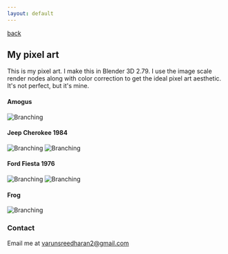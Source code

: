 ```yaml
---
layout: default
---
```

[back](./)

## My pixel art

This is my pixel art. I make this in Blender 3D 2.79. I use the image scale render nodes along with color correction to get the ideal pixel art aesthetic. It's not perfect, but it's mine.

#### Amogus

![Branching](https://i.imgur.com/qTDnNfp.png)

#### Jeep Cherokee 1984

![Branching](https://i.imgur.com/HK1C7Ja.png)
![Branching](https://i.imgur.com/6rjG0g6.png)

#### Ford Fiesta 1976 

![Branching](https://i.imgur.com/Yu4VhoR.png)
![Branching](https://i.imgur.com/cn93aFu.png)

#### Frog 

![Branching](https://i.imgur.com/9PQvlPT.png)


### Contact

Email me at varunsreedharan2@gmail.com 

